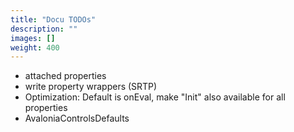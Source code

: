 ```yaml
---
title: "Docu TODOs"
description: ""
images: []
weight: 400
---
```


* attached properties
* write property wrappers (SRTP)
* Optimization: Default is onEval, make "Init" also available for all properties
* AvaloniaControlsDefaults
